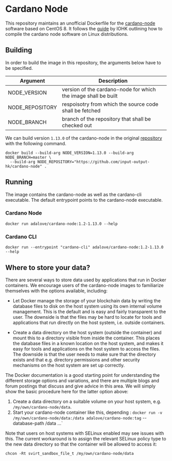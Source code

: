 # Cardano Node

This repository maintains an unofficial Dockerfile for the [cardano-node](https://github.com/input-output-hk/cardano-node)
software based on CentOS 8. It follows the [guide](https://github.com/input-output-hk/cardano-tutorials/blob/master/node-setup/000_install.md)
by IOHK outlining how to compile the cardano node software on Linux distributions.

## Building

In order to build the image in this repository, the arguments below have to be specified.

| Argument | Description |
| --- | --- |
| NODE_VERSION | version of the cardano-node for which the image shall be built |
| NODE_REPOSITORY | respoisotry from which the source code shall be fetched |
| NODE_BRANCH | branch of the repository that shall be checked out |

We can build version `1.13.0` of the cardano-node in the original [repository](https://github.com/input-output-hk/cardano-node)
with the following command.

```
docker build --build-arg NODE_VERSION=1.13.0 --build-arg NODE_BRANCH=master \
  --build-arg NODE_REPOSITORY="https://github.com/input-output-hk/cardano-node" .
```

## Running

The image contains the cardano-node as well as the cardano-cli executable. The default entrypoint points to the cardano-node
executable. 

### Cardano Node
```
docker run adalove/cardano-node:1.2-1.13.0 --help
```

### Cardano CLI

```
docker run --entrypoint "cardano-cli" adalove/cardano-node:1.2-1.13.0 --help
```

## Where to store your data?

There are several ways to store data used by applications that run in Docker containers. We encourage users of the cardano-node images to familiarize themselves with the options available, including:

* Let Docker manage the storage of your blockchain data by writing the database files to disk on the host system using its own internal volume management. This is the default and is easy and fairly transparent to the user. The downside is that the files may be hard to locate for tools and applications that run directly on the host system, i.e. outside containers.
    
* Create a data directory on the host system (outside the container) and mount this to a directory visible from inside the container. This places the database files in a known location on the host system, and makes it easy for tools and applications on the host system to access the files. The downside is that the user needs to make sure that the directory exists and that e.g. directory permissions and other security mechanisms on the host system are set up correctly.

The Docker documentation is a good starting point for understanding the different storage options and variations, and there are multiple blogs and forum postings that discuss and give advice in this area. We will simply show the basic procedure here for the latter option above:

1. Create a data directory on a suitable volume on your host system, e.g. `/my/own/cardano-node/data`.
2. Start your cardano-node container like this, depending  : 
    `docker run -v /my/own/cardano-node/data:/data adalove/cardano-node:tag` --database-path /data ...`

Note that users on host systems with SELinux enabled may see issues with this. The current workaround is to assign the relevant SELinux policy type to the new data directory so that the container will be allowed to access it:

`chcon -Rt svirt_sandbox_file_t /my/own/cardano-node/data`
